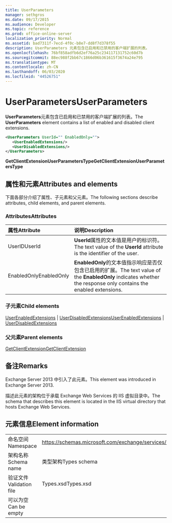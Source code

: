 ```yaml
---
title: UserParameters
manager: sethgros
ms.date: 09/17/2015
ms.audience: Developer
ms.topic: reference
ms.prod: office-online-server
localization_priority: Normal
ms.assetid: bad7311f-7ecd-4f0c-b8e7-dd8f7d378f55
description: UserParameters 元素包含已启用和已禁用的客户端扩展的列表。
ms.openlocfilehash: 76bf858adfb6d2ef76a25c234117131752c60d7b
ms.sourcegitcommit: 88ec988f2bb67c1866d06b361615f3674a24e795
ms.translationtype: MT
ms.contentlocale: zh-CN
ms.lasthandoff: 06/03/2020
ms.locfileid: "44526751"
---
```

# <a name="userparameters"></a><span data-ttu-id="2cd76-103">UserParameters</span><span class="sxs-lookup"><span data-stu-id="2cd76-103">UserParameters</span></span>

<span data-ttu-id="2cd76-104">**UserParameters**元素包含已启用和已禁用的客户端扩展的列表。</span><span class="sxs-lookup"><span data-stu-id="2cd76-104">The **UserParameters** element contains a list of enabled and disabled client extensions.</span></span> 
  
```XML
<UserParameters UserId="" EnabledOnly="">
   <UserEnabledExtensions/>
   <UserDisabledExtensions/>
</UserParameters>
```

 <span data-ttu-id="2cd76-105">**GetClientExtensionUserParametersType**</span><span class="sxs-lookup"><span data-stu-id="2cd76-105">**GetClientExtensionUserParametersType**</span></span>
## <a name="attributes-and-elements"></a><span data-ttu-id="2cd76-106">属性和元素</span><span class="sxs-lookup"><span data-stu-id="2cd76-106">Attributes and elements</span></span>

<span data-ttu-id="2cd76-107">下面各部分介绍了属性、子元素和父元素。</span><span class="sxs-lookup"><span data-stu-id="2cd76-107">The following sections describe attributes, child elements, and parent elements.</span></span>
  
### <a name="attributes"></a><span data-ttu-id="2cd76-108">Attributes</span><span class="sxs-lookup"><span data-stu-id="2cd76-108">Attributes</span></span>

|<span data-ttu-id="2cd76-109">**属性**</span><span class="sxs-lookup"><span data-stu-id="2cd76-109">**Attribute**</span></span>|<span data-ttu-id="2cd76-110">**说明**</span><span class="sxs-lookup"><span data-stu-id="2cd76-110">**Description**</span></span>|
|:-----|:-----|
|<span data-ttu-id="2cd76-111">UserID</span><span class="sxs-lookup"><span data-stu-id="2cd76-111">UserId</span></span>  <br/> |<span data-ttu-id="2cd76-112">**UserId**属性的文本值是用户的标识符。</span><span class="sxs-lookup"><span data-stu-id="2cd76-112">The text value of the **UserId** attribute is the identifier of the user.</span></span>  <br/> |
|<span data-ttu-id="2cd76-113">EnabledOnly</span><span class="sxs-lookup"><span data-stu-id="2cd76-113">EnabledOnly</span></span>  <br/> |<span data-ttu-id="2cd76-114">**EnabledOnly**的文本值指示响应是否仅包含已启用的扩展。</span><span class="sxs-lookup"><span data-stu-id="2cd76-114">The text value of the **EnabledOnly** indicates whether the response only contains the enabled extensions.</span></span>  <br/> |
   
### <a name="child-elements"></a><span data-ttu-id="2cd76-115">子元素</span><span class="sxs-lookup"><span data-stu-id="2cd76-115">Child elements</span></span>

<span data-ttu-id="2cd76-116">[UserEnabledExtensions](userenabledextensions.md)  | [UserDisabledExtensions](userdisabledextensions.md)</span><span class="sxs-lookup"><span data-stu-id="2cd76-116">[UserEnabledExtensions](userenabledextensions.md) | [UserDisabledExtensions](userdisabledextensions.md)</span></span>
  
### <a name="parent-elements"></a><span data-ttu-id="2cd76-117">父元素</span><span class="sxs-lookup"><span data-stu-id="2cd76-117">Parent elements</span></span>

[<span data-ttu-id="2cd76-118">GetClientExtension</span><span class="sxs-lookup"><span data-stu-id="2cd76-118">GetClientExtension</span></span>](getclientextension.md)
  
## <a name="remarks"></a><span data-ttu-id="2cd76-119">备注</span><span class="sxs-lookup"><span data-stu-id="2cd76-119">Remarks</span></span>

<span data-ttu-id="2cd76-120">Exchange Server 2013 中引入了此元素。</span><span class="sxs-lookup"><span data-stu-id="2cd76-120">This element was introduced in Exchange Server 2013.</span></span>
  
<span data-ttu-id="2cd76-121">描述此元素的架构位于承载 Exchange Web Services 的 IIS 虚拟目录中。</span><span class="sxs-lookup"><span data-stu-id="2cd76-121">The schema that describes this element is located in the IIS virtual directory that hosts Exchange Web Services.</span></span>
  
## <a name="element-information"></a><span data-ttu-id="2cd76-122">元素信息</span><span class="sxs-lookup"><span data-stu-id="2cd76-122">Element information</span></span>

|||
|:-----|:-----|
|<span data-ttu-id="2cd76-123">命名空间</span><span class="sxs-lookup"><span data-stu-id="2cd76-123">Namespace</span></span>  <br/> |https://schemas.microsoft.com/exchange/services/2006/types  <br/> |
|<span data-ttu-id="2cd76-124">架构名称</span><span class="sxs-lookup"><span data-stu-id="2cd76-124">Schema name</span></span>  <br/> |<span data-ttu-id="2cd76-125">类型架构</span><span class="sxs-lookup"><span data-stu-id="2cd76-125">Types schema</span></span>  <br/> |
|<span data-ttu-id="2cd76-126">验证文件</span><span class="sxs-lookup"><span data-stu-id="2cd76-126">Validation file</span></span>  <br/> |<span data-ttu-id="2cd76-127">Types.xsd</span><span class="sxs-lookup"><span data-stu-id="2cd76-127">Types.xsd</span></span>  <br/> |
|<span data-ttu-id="2cd76-128">可以为空</span><span class="sxs-lookup"><span data-stu-id="2cd76-128">Can be empty</span></span>  <br/> ||
   

